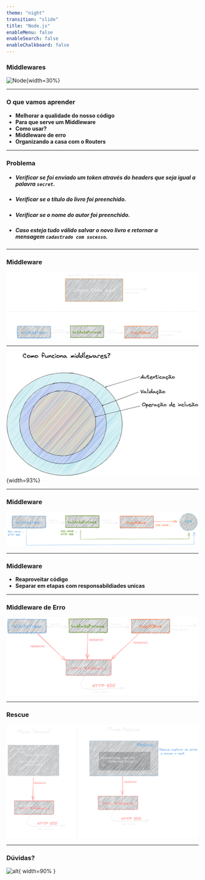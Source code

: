 ```yaml
---
theme: "night"
transition: "slide"
title: "Node.js"
enableMenu: false
enableSearch: false
enableChalkboard: false
---
```


### Middlewares

![Node](https://cdn.iconscout.com/icon/free/png-512/node-js-1174925.png){width=30%}

---

### O que vamos aprender

- **Melhorar a qualidade do nosso código**
- **Para que serve um Middleware**
- **Como usar?**
- **Middleware de erro**
- **Organizando a casa com o Routers**

---

### Problema

- ##### Verificar se foi enviado um token através do headers que seja igual a palavra `secret`.
- ##### Verificar se o título do livro foi preenchido.
- ##### Verificar se o nome do autor foi preenchido.
- ##### Caso esteja tudo válido salvar o novo livro e retornar a mensagem `cadastrado com sucesso`.

---

### Middleware

![middleware](./images/middleware.png)

---

![middleware-circle](./images/middleware-circle.png){width=93%}

---

### Middleware

![middleware-valdiacao](./images/middleware-validacao.png)

---

### Middleware

- **Reaproveitar código**
- **Separar em etapas com responsabildiades unicas**

---

### Middleware de Erro

![Middleware de erro](./images/errirMiddleware.png)

---

### Rescue

![Rescue](./images/rescue.png)

---

### Dúvidas?

![alt](https://media3.giphy.com/media/3o6MbudLhIoFwrkTQY/giphy.gif?cid=790b76117789c6161150915091725a365bdeac4e06fd01cd&rid=giphy.gif&ct=g){ width=90% }

